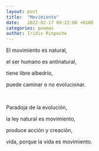 ```yaml
---
layout: post
title:  "Movimiento"
date:   2022-02-17 09:22:06 +0100
categories: poemas
author: Iridis Rinpoche
---
```


El movimiento es natural,

el ser humano es antinatural,

tiene libre albedrío,

puede caminar o no evolucionar.

<br>

Paradoja de la evolución,

la ley natural es movimiento,

produce acción y creación,

vida, porque la vida es movimiento.

